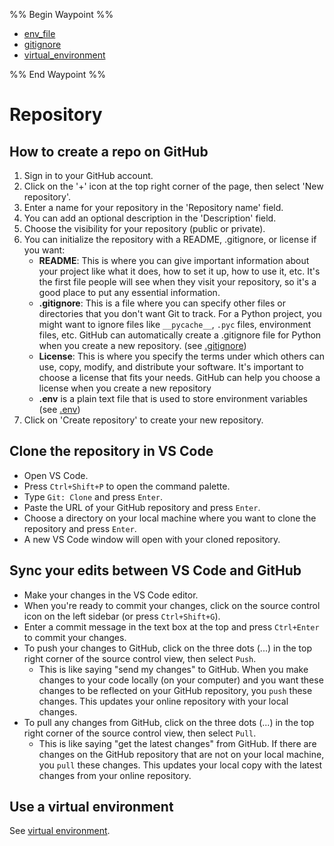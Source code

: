 %% Begin Waypoint %%
- [env_file](./env_file.md)
- [gitignore](./gitignore.md)
- [virtual_environment](./virtual_environment.md)

%% End Waypoint %%

# Repository
## How to create a repo on GitHub

1. Sign in to your GitHub account.
2. Click on the '+' icon at the top right corner of the page, then select 'New repository'.
3. Enter a name for your repository in the 'Repository name' field.
4. You can add an optional description in the 'Description' field.
5. Choose the visibility for your repository (public or private).
6. You can initialize the repository with a README, .gitignore, or license if you want:
    - **README**: This is where you can give important information about your project like what it does, how to set it up, how to use it, etc. It's the first file people will see when they visit your repository, so it's a good place to put any essential information.
    - **.gitignore**: This is a file where you can specify other files or directories that you don't want Git to track. For a Python project, you might want to ignore files like `__pycache__`, `.pyc` files, environment files, etc. GitHub can automatically create a .gitignore file for Python when you create a new repository. (see [.gitignore](gitignore.md))
    - **License**: This is where you specify the terms under which others can use, copy, modify, and distribute your software. It's important to choose a license that fits your needs. GitHub can help you choose a license when you create a new repository
    - **.env** is a plain text file that is used to store environment variables (see [.env](env_file.md))
7. Click on 'Create repository' to create your new repository.

## Clone the repository in VS Code

- Open VS Code.
- Press `Ctrl+Shift+P` to open the command palette.
- Type `Git: Clone` and press `Enter`.
- Paste the URL of your GitHub repository and press `Enter`.
- Choose a directory on your local machine where you want to clone the repository and press `Enter`.
- A new VS Code window will open with your cloned repository.

## Sync your edits between VS Code and GitHub

- Make your changes in the VS Code editor.
- When you're ready to commit your changes, click on the source control icon on the left sidebar (or press `Ctrl+Shift+G`).
- Enter a commit message in the text box at the top and press `Ctrl+Enter` to commit your changes.
- To push your changes to GitHub, click on the three dots (...) in the top right corner of the source control view, then select `Push`.
  - This is like saying "send my changes" to GitHub. When you make changes to your code locally (on your computer) and you want these changes to be reflected on your GitHub repository, you `push` these changes. This updates your online repository with your local changes.
- To pull any changes from GitHub, click on the three dots (...) in the top right corner of the source control view, then select `Pull`.
  - This is like saying "get the latest changes" from GitHub. If there are changes on the GitHub repository that are not on your local machine, you `pull` these changes. This updates your local copy with the latest changes from your online repository.

## Use a virtual environment

See [virtual environment](virtual_environment.md).
